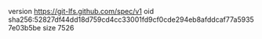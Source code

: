 version https://git-lfs.github.com/spec/v1
oid sha256:52827df44dd18d759cd4cc33001fd9cf0cde294eb8afddcaf77a59357e03b5be
size 7526
